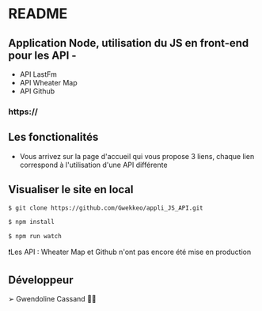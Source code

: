# README

## Application Node, utilisation du JS en front-end pour les API - 
- API LastFm 
- API Wheater Map 
- API Github

### https://

## Les fonctionalités

- Vous arrivez sur la page d'accueil qui vous propose 3 liens, chaque lien correspond à l'utilisation d'une API différente

## Visualiser le site en local
```sh
$ git clone https://github.com/Gwekkeo/appli_JS_API.git
```
```sh
$ npm install
```
```sh
$ npm run watch
```

❗️Les API : Wheater Map et Github n'ont pas encore été mise en production

## Développeur

➢ Gwendoline Cassand 👩‍💻

